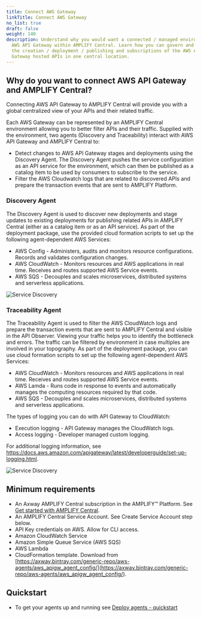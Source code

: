 ```yaml
---
title: Connect AWS Gateway
linkTitle: Connect AWS Gateway
no_list: true
draft: false
weight: 140
description: Understand why you would want a connected / managed environment for
  AWS API Gateway within AMPLIFY Central. Learn how you can govern and monitor
  the creation / deployment / publishing and subscriptions of the AWS API
  Gateway hosted APIs in one central location.
---
```

## Why do you want to connect AWS API Gateway and AMPLIFY Central?

Connecting AWS API Gateway to AMPLIFY Central will provide you with a global centralized view of your APIs and their related traffic.

Each AWS Gateway can be represented by an AMPLIFY Central environment allowing you to better filter APIs and their traffic. Supplied with the environment, two agents (Discovery and Traceability) interact with AWS API Gateway and AMPLIFY Central to:

* Detect changes to AWS API Gateway stages and deployments using the Discovery Agent. The Discovery Agent pushes the service configuration as an API service for the environment, which can then be published as a catalog item to be used by consumers to subscribe to the service.
* Filter the AWS Cloudwatch logs that are related to discovered APIs and prepare the transaction events that are sent to AMPLIFY Platform.

### Discovery Agent

The Discovery Agent is used to discover new deployments and stage updates to existing deployments for publishing related APIs in AMPLIFY Central (either as a catalog item or as an API service). As part of the deployment package, use the provided cloud formation scripts to set up the following agent-dependent AWS Services:

* AWS Config - Administers, audits and monitors resource configurations. Records and validates configuration changes.
* AWS CloudWatch - Monitors resources and AWS applications in real time. Receives and routes supported AWS Service events.
* AWS SQS - Decouples and scales microservices, distributed systems and serverless applications.

![Service Discovery](/Images/central/connect-aws-gateway/aws-discovery-agent_v2.png)

### Traceability Agent

The Traceability Agent is used to filter the AWS CloudWatch logs and prepare the transaction events that are sent to AMPLIFY Central and visible in the API Observer. Viewing your traffic helps you to identify the bottleneck and errors. The traffic can be filtered by environment in case multiples are involved in your topography. As part of the deployment package, you can use cloud formation scripts to set up the following agent-dependent AWS Services:

* AWS CloudWatch - Monitors resources and AWS applications in real time. Receives and routes supported AWS Service events.
* AWS Lamda - Runs code in response to events and automatically manages the computing resources required by that code.
* AWS SQS - Decouples and scales microservices, distributed systems and serverless applications.

The types of logging you can do with API Gateway to CloudWatch:

* Execution logging - API Gateway manages the CloudWatch logs.
* Access logging - Developer managed custom logging.

For additional logging information, see <https://docs.aws.amazon.com/apigateway/latest/developerguide/set-up-logging.html>.

![Service Discovery](/Images/central/connect-aws-gateway/aws-traceability-agent_v2.png)

## Minimum requirements

* An Axway AMPLIFY Central subscription in the AMPLIFY™ Platform. See [Get started with AMPLIFY Central](/docs/central/quickstart/).
* An AMPLIFY Central Service Account. See Create Service Account step below.
* API Key credentials on AWS. Allow for CLI access.
* Amazon CloudWatch Service
* Amazon Simple Queue Service (AWS SQS)
* AWS Lambda
* CloudFormation template. Download from [https://axway.bintray.com/generic-repo/aws-agents/aws_apigw_agent_config/](<https://axway.bintray.com/generic-repo/aws-agents/aws_apigw_agent_config/>).

## Quickstart

* To get your agents up and running see [Deploy agents - quickstart](/docs/central/connect-aws-gateway/deploy-your-agents-quickstart)
